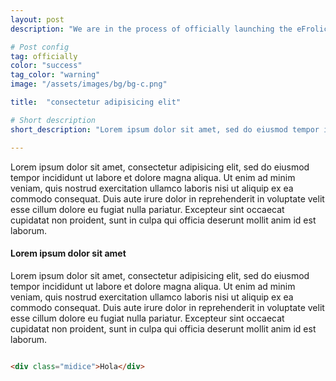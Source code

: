 ```yaml
---
layout: post
description: "We are in the process of officially launching the eFrolic site and framework in its first official version ... Upload more!"

# Post config
tag: officially
color: "success"
tag_color: "warning"
image: "/assets/images/bg/bg-c.png"

title:  "consectetur adipisicing elit"

# Short description
short_description: "Lorem ipsum dolor sit amet, sed do eiusmod tempor incididunt ut labore et dolore magna aliqua."

---
```



Lorem ipsum dolor sit amet, consectetur adipisicing elit, sed do eiusmod tempor incididunt ut labore et dolore magna aliqua. Ut enim ad minim veniam, quis nostrud exercitation ullamco laboris nisi ut aliquip ex ea commodo consequat. Duis aute irure dolor in reprehenderit in voluptate velit esse cillum dolore eu fugiat nulla pariatur. Excepteur sint occaecat cupidatat non proident, sunt in culpa qui officia deserunt mollit anim id est laborum.

#### Lorem ipsum dolor sit amet

Lorem ipsum dolor sit amet, consectetur adipisicing elit, sed do eiusmod tempor incididunt ut labore et dolore magna aliqua. Ut enim ad minim veniam, quis nostrud exercitation ullamco laboris nisi ut aliquip ex ea commodo consequat. Duis aute irure dolor in reprehenderit in voluptate velit esse cillum dolore eu fugiat nulla pariatur. Excepteur sint occaecat cupidatat non proident, sunt in culpa qui officia deserunt mollit anim id est laborum.

``` html

<div class="midice">Hola</div>

```
